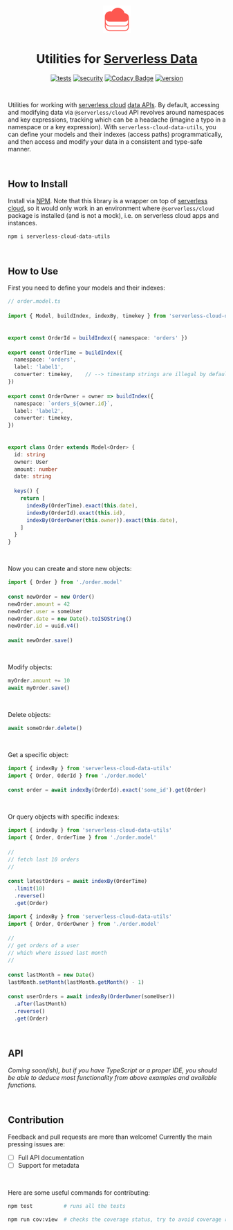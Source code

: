 <div align="center">

<img src="./serverless-data.svg" width="64px"/>
  
# Utilities for [Serverless Data](https://www.serverless.com/cloud/docs/apps/data)

[![tests](https://img.shields.io/github/workflow/status/loreanvictor/serverless-cloud-data-utils/Test%20and%20Report%20Coverage?label=tests&logo=mocha&logoColor=green)](https://github.com/loreanvictor/serverless-cloud-data-utils/actions?query=workflow%3A%22Test+and+Report+Coverage%22)
[![security](https://img.shields.io/github/workflow/status/loreanvictor/serverless-cloud-data-utils/CodeQL?label=security)](https://github.com/loreanvictor/serverless-cloud-data-utils/actions?query=workflow%3A%22CodeQL%22)
[![Codacy Badge](https://app.codacy.com/project/badge/Coverage/e40ed7b97c1c4e6982f64e6644aabf0f)](https://www.codacy.com/gh/loreanvictor/serverless-cloud-data-utils/dashboard?utm_source=github.com&utm_medium=referral&utm_content=loreanvictor/serverless-cloud-data-utils&utm_campaign=Badge_Coverage)
[![version](https://img.shields.io/npm/v/serverless-cloud-data-utils?logo=npm)](https://www.npmjs.com/package/serverless-cloud-data-utils)

</div>

<br>

Utilities for working with [serverless cloud](https://www.serverless.com/cloud) [data APIs](https://www.serverless.com/cloud/docs/apps/data). By default, accessing and modifying data via `@serverless/cloud` API revolves around namespaces and key expressions, tracking which can be a headache (imagine a typo in a namespace or a key expression). With `serverless-cloud-data-utils`, you can define your models and their indexes (access paths) programmatically, and then access and modify your data in a consistent and type-safe manner.

<br>

## How to Install

Install via [NPM](https://www.npmjs.com/package/serverless-cloud-data-utils). Note that this library is a wrapper on top of [serverless cloud](https://www.serverless.com/cloud), so it would only work in an environment
where `@serverless/cloud` package is installed (and is not a mock), i.e. on serverless cloud apps and instances.
  
```bash
npm i serverless-cloud-data-utils
```

<br>

## How to Use

First you need to define your models and their indexes:

```ts
// order.model.ts

import { Model, buildIndex, indexBy, timekey } from 'serverless-cloud-data-utils'


export const OrderId = buildIndex({ namespace: 'orders' })

export const OrderTime = buildIndex({
  namespace: 'orders',
  label: 'label1',
  converter: timekey,    // --> timestamp strings are illegal by default, this converter takes care of that.
})

export const OrderOwner = owner => buildIndex({
  namespace: `orders_${owner.id}`,
  label: 'label2',
  converter: timekey,
})


export class Order extends Model<Order> {
  id: string
  owner: User
  amount: number
  date: string
  
  keys() {
    return [
      indexBy(OrderTime).exact(this.date),
      indexBy(OrderId).exact(this.id),
      indexBy(OrderOwner(this.owner)).exact(this.date),
    ]
  }
}
```

<br>

Now you can create and store new objects:

```ts
import { Order } from './order.model'

const newOrder = new Order()
newOrder.amount = 42
newOrder.user = someUser
newOrder.date = new Date().toISOString()
newOrder.id = uuid.v4()

await newOrder.save()
```

<br>

Modify objects:

```ts
myOrder.amount += 10
await myOrder.save()
```

<br>

Delete objects:

```ts
await someOrder.delete()
```

<br>

Get a specific object:

```ts
import { indexBy } from 'serverless-cloud-data-utils'
import { Order, OderId } from './order.model'

const order = await indexBy(OrderId).exact('some_id').get(Order)
```

<br>

Or query objects with specific indexes:

```ts
import { indexBy } from 'serverless-cloud-data-utils'
import { Order, OrderTime } from './order.model'

//
// fetch last 10 orders
//

const latestOrders = await indexBy(OrderTime)
  .limit(10)
  .reverse()
  .get(Order)
```
```ts
import { indexBy } from 'serverless-cloud-data-utils'
import { Order, OrderOwner } from './order.model'

//
// get orders of a user
// which where issued last month
//

const lastMonth = new Date()
lastMonth.setMonth(lastMonth.getMonth() - 1)

const userOrders = await indexBy(OrderOwner(someUser))
  .after(lastMonth)
  .reverse()
  .get(Order)
```

<br>

## API

_Coming soon(ish), but if you have TypeScript or a proper IDE, you should be able to deduce most functionality from above examples
and available functions._

<br>

## Contribution

Feedback and pull requests are more than welcome! Currently the main pressing issues are:

- [ ] Full API documentation
- [ ] Support for metadata

<br>

Here are some useful commands for contributing:

```bash
npm test          # runs all the tests
```
```bash
npm run cov:view  # checks the coverage status, try to avoid coverage regression!
```

<br><br>
